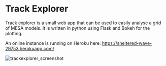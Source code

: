 # Track Explorer

Track explorer is a small web app that can be used to easily analyse a grid of MESA models. It is written in python
using Flask and Bokeh for the plotting. 

An online instance is running on Heroku here: https://sheltered-wave-29753.herokuapp.com/

![trackexplorer_screenshot](https://raw.githubusercontent.com/vosjo/trackExplorer/master/docs/trackexplorer_app.png)